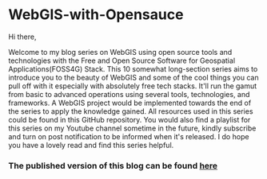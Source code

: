 # WebGIS-with-Opensauce
Hi there,

Welcome to my blog series on WebGIS using open source tools and technologies with the Free and Open Source Software for Geospatial Applications(FOSS4G) Stack. This 10 somewhat long-section series aims to introduce you to the beauty of WebGIS and some of the cool things you can pull off with it especially with absolutely free tech stacks. It'll run the gamut from basic to advanced operations using several tools, technologies, and frameworks. A WebGIS project would be implemented towards the end of the series to apply the knowledge gained. All resources used in this series could be found in this GitHub repository. You would also find a playlist for this series on my Youtube channel sometime in the future, kindly subscribe and turn on post notification to be informed when it's released. I do hope you have a lovely read and find this series helpful.

### The published version of this blog can be found [here](https://jeafreezy.hashnode.dev/)